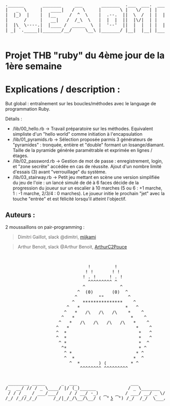 <pre>
.______       _______     ___       _______  .___  ___.  _______ 
|   _  \     |   ____|   /   \     |       \ |   \/   | |   ____|
|  |_)  |    |  |__     /  ^  \    |  .--.  ||  \  /  | |  |__   
|      /     |   __|   /  /_\  \   |  |  |  ||  |\/|  | |   __|  
|  |\  \----.|  |____ /  _____  \  |  '--'  ||  |  |  | |  |____ 
| _| `._____||_______/__/     \__\ |_______/ |__|  |__| |_______|
                                                                 
</pre>

# Projet THB "ruby" du 4ème jour de la 1ère semaine



# Explications / description :

But global : entraînement sur les boucles/méthodes avec le language de programmation Ruby.

Détails :
* /lib/00_hello.rb  ->  Travail préparatoire sur les méthodes. Equivalent simpliste d'un "hello world" comme initiation à l'encapsulation
* /lib/01_pyramids.rb  ->  Sélection proposée parmis 3 générateurs de "pyramides" : tronquée, entière et "double" formant un losange/diamant. Taille de la pyramide générée paramétrable et exprimée en lignes / étages.
* /lib/02_password.rb  ->  Gestion de mot de passe : enregistrement, login, et "zone secrête" accédée en cas de réussite. Ajout d'un nombre limité d'essais (3) avant "verrouillage" du système.
* /lib/03_stairway.rb  ->  Petit jeu mettant en scène une version simplifiée du jeu de l'oie : un lancé simulé de dé à 6 faces décide de la progression du joueur sur un escalier à 10 marches (5 ou 6 : +1 marche, 1 : -1 marche, 2/3/4 : 0 marches). Le joueur initie le prochain "jet" avec la touche "entrée" et est félicité lorsqu'il atteint l'objectif.

## Auteurs :
2 moussaillons on pair-programming :

> Dimitri Gaillot, slack @dimitri, [mijkami](https://github.com/mijkami/)

> Arthur Benoit, slack @Arthur Benoit, [ArthurC2Pouce](https://github.com/ArthurC2Pouce/)



<pre>


                               !         !          
                              ! !       ! !          
                             ! . !     ! . !          
                               ^^^^^^^^^ ^            
                             ^             ^          
                           ^  (0)       (0)  ^       
                          ^        ""         ^       
                         ^   ***************    ^     
                       ^   *                 *   ^    
                      ^   *   /\   /\   /\    *    ^   
                     ^   *                     *    ^
                    ^   *   /\   /\   /\   /\   *    ^
                   ^   *                         *    ^
                   ^  *                           *   ^
                   ^  *                           *   ^
                    ^ *                           *  ^  
                     ^*                           * ^ 
                      ^ *                        * ^
                      ^  *                      *  ^
                        ^  *       ) (         * ^
                            ^^^^^^^^ ^^^^^^^^^ 

</pre>
<pre>
 ________ _____      _  ___                    ___              __         __  _         
/_  __/ // / _ \____/ |/ (_)______            / _ \_______  ___/ /_ ______/ /_(_)__  ___ 
 / / / _  / ___/___/    / / __/ -_)          / ___/ __/ _ \/ _  / // / __/ __/ / _ \/ _ \
/_/ /_//_/_/      /_/|_/_/\__/\__/ ( ͡° ͜ʖ ͡°) /_/  /_/  \___/\_,_/\_,_/\__/\__/_/\___/_//_/
</pre>
                     
